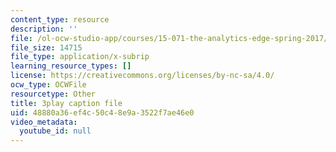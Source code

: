 ```yaml
---
content_type: resource
description: ''
file: /ol-ocw-studio-app/courses/15-071-the-analytics-edge-spring-2017/48880a36ef4c50c48e9a3522f7ae46e0_JvtqThS69bw.vtt
file_size: 14715
file_type: application/x-subrip
learning_resource_types: []
license: https://creativecommons.org/licenses/by-nc-sa/4.0/
ocw_type: OCWFile
resourcetype: Other
title: 3play caption file
uid: 48880a36-ef4c-50c4-8e9a-3522f7ae46e0
video_metadata:
  youtube_id: null
---
```

